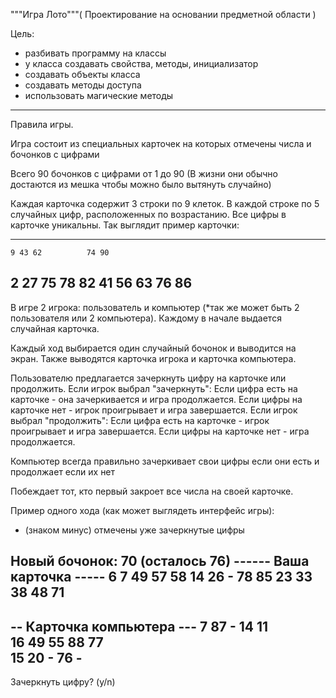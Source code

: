 """Игра Лото"""( Проектирование на основании предметной области )

Цель:

- разбивать программу на классы
- у класса создавать свойства, методы, инициализатор
- создавать объекты класса
- создавать методы доступа
- использовать магические методы

***

Правила игры.

Игра состоит из специальных карточек на которых отмечены числа и бочонков с цифрами

Всего 90 бочонков с цифрами от 1 до 90 (В жизни они обычно достаются из мешка чтобы можно было вытянуть случайно)

Каждая карточка содержит 3 строки по 9 клеток. В каждой строке по 5 случайных цифр, 
расположенных по возрастанию. Все цифры в карточке уникальны. Так выглядит пример карточки:

-------------------------- 
    9 43 62          74 90 
 2    27    75 78    82
   41 56 63     76      86 
--------------------------

В игре 2 игрока: пользователь и компьютер (*так же может быть 2 пользователя или 2 компьютера). 
Каждому в начале выдается случайная карточка. 

Каждый ход выбирается один случайный бочонок и выводится на экран.
Также выводятся карточка игрока и карточка компьютера.

Пользователю предлагается зачеркнуть цифру на карточке или продолжить.
Если игрок выбрал "зачеркнуть":
	Если цифра есть на карточке - она зачеркивается и игра продолжается.
	Если цифры на карточке нет - игрок проигрывает и игра завершается.
Если игрок выбрал "продолжить":
	Если цифра есть на карточке - игрок проигрывает и игра завершается.
	Если цифры на карточке нет - игра продолжается.
    
Компьютер всегда правильно зачеркивает свои цифры если они есть и продолжает если их нет
	
Побеждает тот, кто первый закроет все числа на своей карточке.

Пример одного хода (как может выглядеть интерфейс игры):
- (знаком минус) отмечены уже зачеркнутые цифры

Новый бочонок: 70 (осталось 76)
------ Ваша карточка -----
 6  7          49    57 58
   14 26     -    78    85
23 33    38    48    71   
--------------------------
-- Карточка компьютера ---
 7 87     - 14    11      
      16 49    55 88    77    
   15 20     -       76  -
--------------------------
Зачеркнуть цифру? (y/n)
